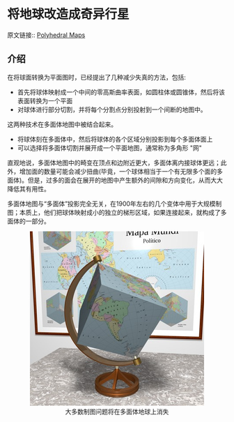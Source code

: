 # 将地球改造成奇异行星
原文链接:: [Polyhedral Maps](https://web.archive.org/web/20180629150710/http://progonos.com/furuti/MapProj/Normal/ProjPoly/projPoly.html)

## 介绍

在将球面转换为平面图时，已经提出了几种减少失真的方法，包括:

  * 首先将球体映射成一个中间的零高斯曲率表面，如圆柱体或圆锥体，然后将该表面转换为一个平面
  * 对球体进行部分切割，并将每个分割点分别投射到一个间断的地图中。

这两种技术在多面体地图中被结合起来。

  * 将球体刻在多面体中，然后将球体的各个区域分别投影到每个多面体面上
  * 可以选择将多面体切割并展开成一个平面地图，通常称为多角形 "网"

直观地说，多面体地图中的畸变在顶点和边附近更大，多面体离内接球体更远；此外，增加面的数量可能会减少扭曲(毕竟，一个球体相当于一个有无限多个面的多面体)。但是，过多的面会在展开的地图中产生额外的间隙和方向变化，从而大大降低其有用性。

多面体地图与“多面体”投影完全无关，在1900年左右的几个变体中用于大规模制图；本质上，他们把球体映射成小的独立的梯形区域，如果连接起来，就构成了多面体的一部分。

<div align="center"><img src="./asserts/image_1625407623517_0.png"/></div> 
<center>大多数制图问题将在多面体地球上消失</center>
